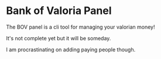 # Bank of Valoria Panel
 The BOV panel is a cli tool for managing your valorian money!

 It's not complete yet but it will be someday.

 I am procrastinating on adding paying people though.